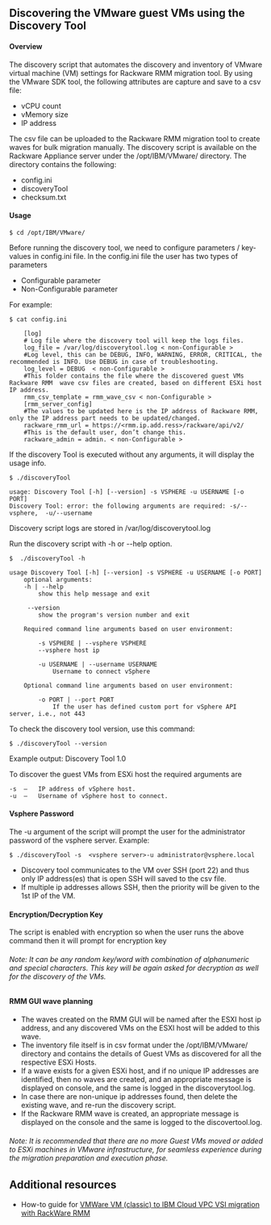 ## Discovering the VMware guest VMs using the Discovery Tool

#### Overview

The discovery script that automates the discovery and inventory of  VMware virtual machine (VM) settings for Rackware RMM migration tool. By using the VMware SDK tool, the following attributes are capture and save to a csv file:

 - vCPU count
 - vMemory size
 - IP address
 
The csv file can be uploaded to the Rackware RMM migration tool to create waves for bulk migration manually.
The discovery script is available on the Rackware Appliance server under the /opt/IBM/VMware/ directory. The directory contains the following:

 - config.ini
 - discoveryTool
 - checksum.txt
 
#### Usage
```Shell
$ cd /opt/IBM/VMware/
```

Before running the discovery tool,  we need to configure parameters / key-values in config.ini file. 
In the config.ini file the user has two types of parameters 
 - Configurable parameter
 - Non-Configurable parameter  
       
For example:

```Shell
$ cat config.ini
```
		[log]
		# Log file where the discovery tool will keep the logs files.
		log_file = /var/log/discoverytool.log < non-Configurable >
		#Log level, this can be DEBUG, INFO, WARNING, ERROR, CRITICAL, the  recommended is INFO. Use DEBUG in case of troubleshooting.
		log_level = DEBUG  < non-Configurable >
		#This folder contains the file where the discovered guest VMs Rackware RMM  wave csv files are created, based on different ESXi host IP address.
		rmm_csv_template = rmm_wave_csv < non-Configurable >
		[rmm_server_config]
		#The values to be updated here is the IP address of Rackware RMM, only the IP address part needs to be updated/changed.
		rackware_rmm_url = https://<rmm.ip.add.ress>/rackware/api/v2/
		#This is the default user, don’t change this.
		rackware_admin = admin. < non-Configurable >
		
If the discovery Tool is executed without any arguments, it will display the usage info.

```Shell
$ ./discoveryTool
```
	usage: Discovery Tool [-h] [--version] -s VSPHERE -u USERNAME [-o PORT]
	Discovery Tool: error: the following arguments are required: -s/--vsphere,  -u/--username
	
Discovery script logs are stored in /var/log/discoverytool.log

Run the discovery script with -h or --help option. 
```Shell
$  ./discoveryTool -h
```
	
	usage Discovery Tool [-h] [--version] -s VSPHERE -u USERNAME [-o PORT]
		optional arguments:
		-h | --help 
			show this help message and exit
			
 		 --version     
			show the program's version number and exit
			
		Required command line arguments based on user environment:
		
			-s VSPHERE | --vsphere VSPHERE
			--vsphere host ip
			
			-u USERNAME | --username USERNAME  
				Username to connect vSphere
			
		Optional command line arguments based on user environment:
		
  			-o PORT | --port PORT 
				If the user has defined custom port for vSphere API server, i.e., not 443
			
To check the discovery tool version, use this command:
```Shell
$ ./discoveryTool --version
```
Example output: Discovery Tool 1.0

To discover the guest VMs from ESXi host the required arguments are 

	-s	– 	IP address of vSphere host. 
	-u	– 	Username of vSphere host to connect. 

#### Vsphere Password

The -u argument of the script will prompt the user for the administrator password of the  vsphere server.
Example:
```Shell
$ ./discoveryTool -s  <vsphere server>-u administrator@vsphere.local
```

- Discovery tool communicates to the VM over SSH (port 22) and thus only IP address(es) that is open SSH will saved to the csv file.
- If multiple ip addresses allows SSH, then the priority will be given to the 1st  IP of the VM. 

#### Encryption/Decryption Key

The script is enabled with encryption so when the user runs the above command   then it will prompt for encryption key 

###### Note: It can be any random key/word with combination of alphanumeric and special characters. This key will be again asked for decryption as well for the discovery of the VMs.

#### RMM GUI wave planning

- The waves created on the RMM GUI will be named after the ESXI host ip address, and any discovered VMs on the ESXI host will be added to this wave.
- The inventory file itself is in csv format under the /opt/IBM/VMware/ directory and contains the details of Guest VMs as discovered for all the respective ESXi Hosts.
- If a wave exists for a given ESXi host, and if no unique IP addresses are identified, then no waves are created, and an appropriate message is displayed on  console, and the same is logged in the discoverytool.log.
- In case there are non-unique ip addresses found, then delete the existing wave, and re-run the discovery script.
- If the Rackware RMM wave is created, an appropriate message is displayed on the console and the same is logged to the discovertool.log.
	 
###### Note: It is recommended that there are no more Guest VMs moved or added to ESXi machines in VMware infrastructure, for seamless experience during the migration preparation and execution phase.


## Additional resources
- How-to guide for [VMWare VM (classic) to IBM Cloud VPC VSI migration with RackWare RMM](https://cloud.ibm.com/docs/cloud-infrastructure?topic=cloud-infrastructure-migrating-images-vmware-vpc-classic)
